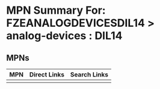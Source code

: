 



# MPN Summary For: FZEANALOGDEVICESDIL14 > analog-devices : DIL14

## MPNs
  

|MPN|Direct Links|Search Links|
| :--- | :--- | :--- |
||||
